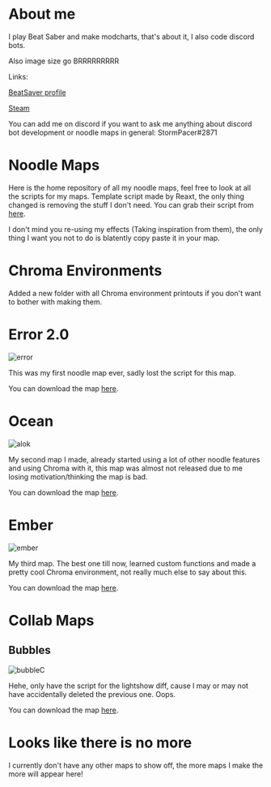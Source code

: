 # About me
I play Beat Saber and make modcharts, that's about it, I also code discord bots.

Also image size go BRRRRRRRRR

Links:

[BeatSaver profile](https://beatsaver.com/profile/4288783)

[Steam](https://steamcommunity.com/profiles/76561198343533017)

You can add me on discord if you want to ask me anything about discord bot development or noodle maps in general: StormPacer#2871

# Noodle Maps
Here is the home repository of all my noodle maps, feel free to look at all the scripts for my maps. Template script made by Reaxt, the only thing changed is removing the stuff I don't need. You can grab their script from [here](https://github.com/Aeroluna/NoodleExtensions/blob/master/Documentation/examples/documentationMap/demo.js). 

I don't mind you re-using my effects (Taking inspiration from them), the only thing I want you not to do is blatently copy paste it in your map.

# Chroma Environments
Added a new folder with all Chroma environment printouts if you don't want to bother with making them.

# Error 2.0

![error](https://user-images.githubusercontent.com/73640025/143054965-70e2c038-4111-4c19-ad10-9d4a2de48699.jpg)

This was my first noodle map ever, sadly lost the script for this map.

You can download the map [here](https://beatsaver.com/maps/1d3d2).

# Ocean

![alok](https://user-images.githubusercontent.com/73640025/143055050-e9f36174-36a4-4f90-80b6-ca9453fe1223.jpg)

My second map I made, already started using a lot of other noodle features and using Chroma with it, this map was almost not released due to me losing motivation/thinking the map is bad.

You can download the map [here](https://beatsaver.com/maps/1de59).

# Ember

![ember](https://user-images.githubusercontent.com/73640025/147773348-20f918b6-1d91-4006-885a-5b47b26dc632.png)

My third map. The best one till now, learned custom functions and made a pretty cool Chroma environment, not really much else to say about this.

You can download the map [here](https://beatsaver.com/maps/1f4e4).

# Collab Maps

## Bubbles

![bubbleC](https://user-images.githubusercontent.com/73640025/153042628-0a36bfbb-7f62-42d4-bf9e-2f58b88be8b7.png)

Hehe, only have the script for the lightshow diff, cause I may or may not have accidentally deleted the previous one. Oops.

You can download the map [here](https://beatsaver.com/maps/21636).

# Looks like there is no more

I currently don't have any other maps to show off, the more maps I make the more will appear here!
